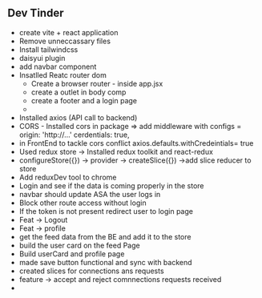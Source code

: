 ## Dev Tinder

- create vite + react application
- Remove unneccassary files
- Install tailwindcss
- daisyui plugin
- add navbar component
- Insatlled Reatc router dom
  - Create a browser router - inside app.jsx <BrowserRouter basename = "/">
  - create a outlet in body comp
  - create a footer and a login page
  -
- Installed axios (API call to backend)
- CORS - Installed cors in package => add middleware with configs = origin: 'http://...' cerdentials: true,
- in FrontEnd to tackle cors conflict axios.defaults.withCredeintials= true
- Used redux store -> Installed redux toolkit and react-redux
- configureStore({}) -> provider -> createSlice({}) ->add slice reducer to store
- Add reduxDev tool to chrome
- Login and see if the data is coming properly in the store
- navbar should update ASA the user logs in
- Block other route access without login
- If the token is not present redirect user to login page
- Feat -> Logout
- Feat -> profile
- get the feed data from the BE and add it to the store
- build the user card on the feed Page
- Build userCard and profile page
- made save button functional and sync with backend
- created slices for connections ans requests
- feature -> accept and reject comnnections requests received
-

